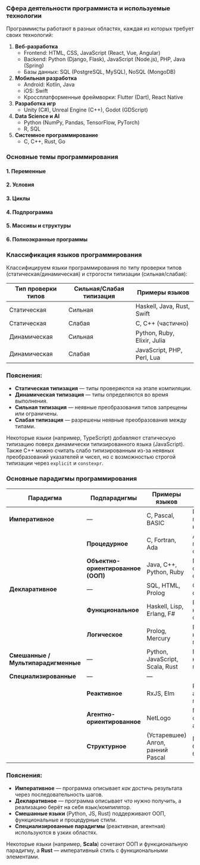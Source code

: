 
### **Сфера деятельности программиста и используемые технологии**

Программисты работают в разных областях, каждая из которых требует своих технологий:
1. **Веб-разработка**
    - Frontend: HTML, CSS, JavaScript (React, Vue, Angular)
    - Backend: Python (Django, Flask), JavaScript (Node.js), PHP, Java (Spring)
    - Базы данных: SQL (PostgreSQL, MySQL), NoSQL (MongoDB)
2. **Мобильная разработка**
    - Android: Kotlin, Java
    - iOS: Swift
    - Кроссплатформенные фреймворки: Flutter (Dart), React Native
3. **Разработка игр**
    - Unity (C#), Unreal Engine (C++), Godot (GDScript)
4. **Data Science и AI**
    - Python (NumPy, Pandas, TensorFlow, PyTorch)
    - R, SQL
5. **Системное программирование**
    - C, C++, Rust, Go

### **Основные темы программирования**
#### 1. Переменные
#### 2. Условия
#### 3. Циклы
#### 4. Подпрограмма
#### 5. Массивы и структуры
#### 6. Полноэкранные программы

### **Классификация языков программирования**
Классифицируем языки программирования по типу проверки типов (статическая/динамическая) и строгости типизации (сильная/слабая):  

| **Тип проверки типов** | **Сильная/Слабая типизация** | **Примеры языков**                  |
|------------------------|-----------------------------|-------------------------------------|
| Статическая            | Сильная                     | Haskell, Java, Rust, Swift          |
| Статическая            | Слабая                      | C, C++ (частично)                   |
| Динамическая           | Сильная                     | Python, Ruby, Elixir, Julia         |
| Динамическая           | Слабая                      | JavaScript, PHP, Perl, Lua          |
### Пояснения:  
- **Статическая типизация** — типы проверяются на этапе компиляции.  
- **Динамическая типизация** — типы определяются во время выполнения.  
- **Сильная типизация** — неявные преобразования типов запрещены или ограничены.  
- **Слабая типизация** — разрешены неявные преобразования между типами.  

Некоторые языки (например, TypeScript) добавляют статическую типизацию поверх динамически типизированного языка (JavaScript). Также C++ можно считать слабо типизированным из-за неявных преобразований указателей и чисел, но с возможностью строгой типизации через `explicit` и `constexpr`.

### **Основные парадигмы программирования** 

| **Парадигма**               | **Подпарадигмы**                     | **Примеры языков**                  | **Ключевые особенности**                     |
|-----------------------------|--------------------------------------|-------------------------------------|---------------------------------------------|
| **Императивное**            | —                                    | C, Pascal, BASIC                   | Программа как последовательность команд.    |
|                             | **Процедурное**                      | C, Fortran, Ada                    | Акцент на процедурах и функциях.            |
|                             | **Объектно-ориентированное (ООП)**   | Java, C++, Python, Ruby            | Программы строятся из объектов и классов.   |
| **Декларативное**           | —                                    | SQL, HTML, Prolog                  | Описание *что* нужно сделать, а не *как*.   |
|                             | **Функциональное**                   | Haskell, Lisp, Erlang, F#          | Программы как композиция функций.           |
|                             | **Логическое**                       | Prolog, Mercury                    | Программы как набор логических правил.      |
| **Смешанные / Мультипарадигменные** | —                         | Python, JavaScript, Scala, Rust    | Поддержка нескольких парадигм.              |
| **Специализированные**      | —                                    | —                                   |                                             |
|                             | **Реактивное**                       | RxJS, Elm                          | Работа с асинхронными потоками данных.      |
|                             | **Агентно-ориентированное**          | NetLogo                            | Моделирование на основе автономных агентов. |
|                             | **Структурное**                      | (Устаревшее) Алгол, ранний Pascal  | Программирование без `goto`, только блоки.  |
### **Пояснения:**  
- **Императивное** — программа описывает *как* достичь результата через последовательность шагов.  
- **Декларативное** — программа описывает *что* нужно получить, а реализацию берёт на себя язык/компилятор.  
- **Смешанные языки** (Python, JS, Rust) поддерживают ООП, функциональные и процедурные стили.  
- **Специализированные парадигмы** (реактивная, агентная) используются в узких областях.  

Некоторые языки (например, **Scala**) сочетают ООП и функциональную парадигму, а **Rust** — императивный стиль с функциональными элементами.






